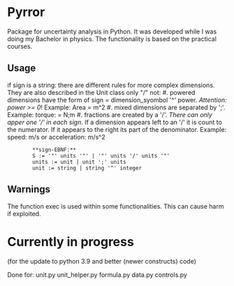 # Pyrror
Package for uncertainty analysis in Python.
It was developed while I was doing my Bachelor in physics.
The functionality is based on the practical courses.


## Usage
if sign is a string:
         there are different rules for more complex dimensions. They are also described in the Unit class only "/" not:
            #. powered dimensions have the form of  sign = dimension_syombol '^' power. *Attention: power >= 0*!
               Example: Area = m^2
            #. mixed dimensions are separated by ';'.
               Example: torque: = N;m
            #. fractions are created by a '/'. *There can only apper one '/' in each sign*. If a dimension appears left
               to an '/' it is count to the numerator. If it appears to the right its part of the denominator.
               Example: speed: m/s or acceleration: m/s^2

            **sign-EBNF:**
            S := '"' units '"' | '"' units '/' units '"'
            units := unit | unit ';' units
            unit := string | string '^' integer

## Warnings
The function exec is used within some functionalities.
This can cause harm if exploited.

# Currently in progress

(for the update to python 3.9 and better (newer constructs) code)

Done for:
unit.py
unit_helper.py
formula.py
data.py
controls.py